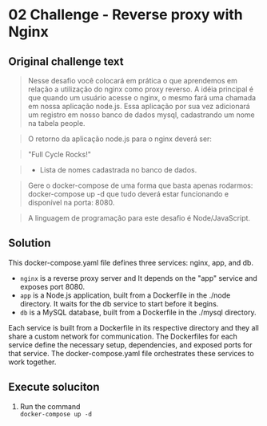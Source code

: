 # 02 Challenge - Reverse proxy with Nginx

## Original challenge text
> Nesse desafio você colocará em prática o que aprendemos em relação a utilização do nginx como proxy reverso. A idéia principal é que quando um usuário acesse o nginx, o mesmo fará uma chamada em nossa aplicação node.js. Essa aplicação por sua vez adicionará um registro em nosso banco de dados mysql, cadastrando um nome na tabela people.

> O retorno da aplicação node.js para o nginx deverá ser:

>"Full Cycle Rocks!"

>- Lista de nomes cadastrada no banco de dados.

>Gere o docker-compose de uma forma que basta apenas rodarmos: docker-compose up -d que tudo deverá estar funcionando e disponível na porta: 8080.

>A linguagem de programação para este desafio é Node/JavaScript.

## Solution

This docker-compose.yaml file defines three services: nginx, app, and db.

<ul>
    <li><code>nginx</code> is a reverse proxy server and It depends on the "app" service and exposes port 8080.</li>
    <li><code>app</code> is a Node.js application, built from a Dockerfile in the ./node directory. It waits for the db service to start before it begins.</li>
    <li><code>db</code> is a MySQL database, built from a Dockerfile in the ./mysql directory.</li>
</ul>

Each service is built from a Dockerfile in its respective directory and they all share a custom network for communication. The Dockerfiles for each service define the necessary setup, dependencies, and exposed ports for that service. The docker-compose.yaml file orchestrates these services to work together.


## Execute soluciton
<ol>
<li>Run the command</li>
    <code>docker-compose up -d</code>
</ol>